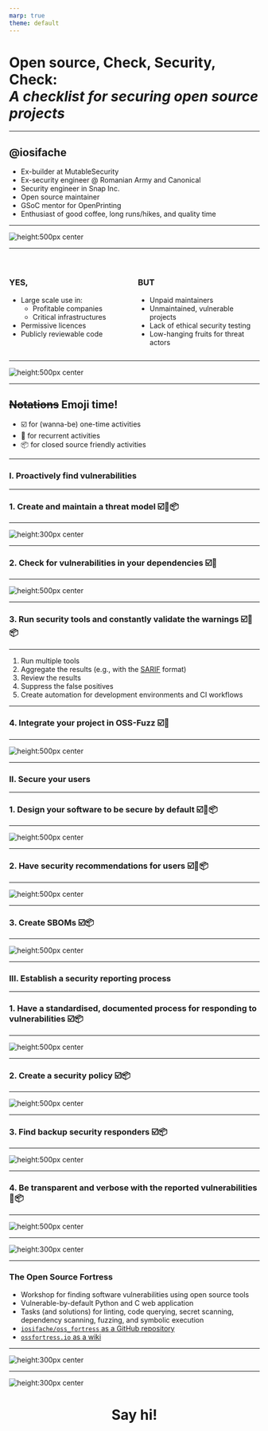 ```yaml
---
marp: true
theme: default
---
```


<style>
@import url('https://fonts.googleapis.com/css2?family=Lora:ital,wght@0,400..700;1,400..700&display=swap');

:root {
  font-family: "Lora", serif;
}

img[alt~="center"] {
  display: block;
  margin: 0 auto;
}

blockquote {
    font-size: 60%;
    margin-top: auto;
}

div.twocols {
    margin-top: 35px;
    column-count: 2;
}

div.twocols p:first-child,
div.twocols h1:first-child,
div.twocols h2:first-child,
div.twocols ul:first-child,
div.twocols ul li:first-child,
div.twocols ul li p:first-child {
    margin-top: 0 !important;
}

div.twocols p.break {
    break-before: column;
    margin-top: 0;
}
</style>

<!-- _class: lead -->

# Open source, Check, Security, Check:<br/><i>A checklist for securing open source projects</i>


---

## @iosifache

* Ex-builder at MutableSecurity
* Ex-security engineer @ Romanian Army and Canonical
* Security engineer in Snap Inc.
* Open source maintainer
* GSoC mentor for OpenPrinting
* Enthusiast of good coffee, long runs/hikes, and quality time

---

![height:500px center](images/oss_dep.png)

---

<div class="twocols">

### YES,

* Large scale use in:
  - Profitable companies
  - Critical infrastructures
* Permissive licences
* Publicly reviewable code

<p class="break"></p>

### BUT

* Unpaid maintainers
* Unmaintained, vulnerable projects
* Lack of ethical security testing 
* Low-hanging fruits for threat actors

</div>

---

![height:500px center](images/sop.jpg)

---

## ~~Notations~~ Emoji time!

* ☑️ for (wanna-be) one-time activities
* 🔁 for recurrent activities
* 📦 for closed source friendly activities

---

<!-- _class: lead -->

### I. Proactively find vulnerabilities

---

<!-- _class: lead -->

### 1. Create and maintain a threat model ☑️🔁📦

---

![height:300px center](images/threat_model.png)

---

<!-- _class: lead -->

### 2. Check for vulnerabilities in your dependencies ☑️🔁

---

![height:500px center](images/discordjs_deps.png)

---

<!-- _class: lead -->

### 3. Run security tools and constantly validate the warnings ☑️🔁📦

---

1) Run multiple tools
2) Aggregate the results (e.g., with the [SARIF](https://sarifweb.azurewebsites.net/) format)
3) Review the results
4) Suppress the false positives
5) Create automation for development environments and CI workflows

---

<!-- _class: lead -->

### 4. Integrate your project in OSS-Fuzz ☑️🔁

---

![height:500px center](images/oss_fuzz.png)

---

<!-- _class: lead -->

### II. Secure your users

---

<!-- _class: lead -->

### 1. Design your software to be secure by default ☑️🔁📦

---

![height:500px center](images/chromium_default.png)

---

<!-- _class: lead -->

### 2. Have security recommendations for users ☑️🔁📦

---

![height:500px center](images/node_recommendations.png)

---

<!-- _class: lead -->

### 3. Create SBOMs ☑️📦

---

![height:500px center](images/sbom.png)

---

<!-- _class: lead -->

### III. Establish a security reporting process

---

<!-- _class: lead -->

### 1. Have a standardised, documented process for responding to vulnerabilities ☑️📦

---

![height:500px center](images/node_crd.png)

---

<!-- _class: lead -->

### 2. Create a security policy ☑️📦

---

![height:500px center](images/ansible_policy.png)

---

<!-- _class: lead -->

### 3. Find backup security responders ☑️📦

---

![height:500px center](images/nodejs_security_team.png)

---

<!-- _class: lead -->

### 4. Be transparent and verbose with the reported vulnerabilities 🔁📦

---

![height:500px center](images/cve_details.png)

---

![height:300px center](images/oss_fortress.png)

---

### The Open Source Fortress

* Workshop for finding software vulnerabilities using open source tools
* Vulnerable-by-default Python and C web application
* Tasks (and solutions) for linting, code querying, secret scanning, dependency scanning, fuzzing, and symbolic execution
* [`iosifache/oss_fortress` as a GitHub repository](https://github.com/iosifache/oss_fortress)
* [`ossfortress.io` as a wiki](https://ossfortress.io/)

---

![height:300px center](images/end.jpg)

---

![height:300px center](./images/linkedin_qr.png)

<center><h1>Say hi!</h1></center>
